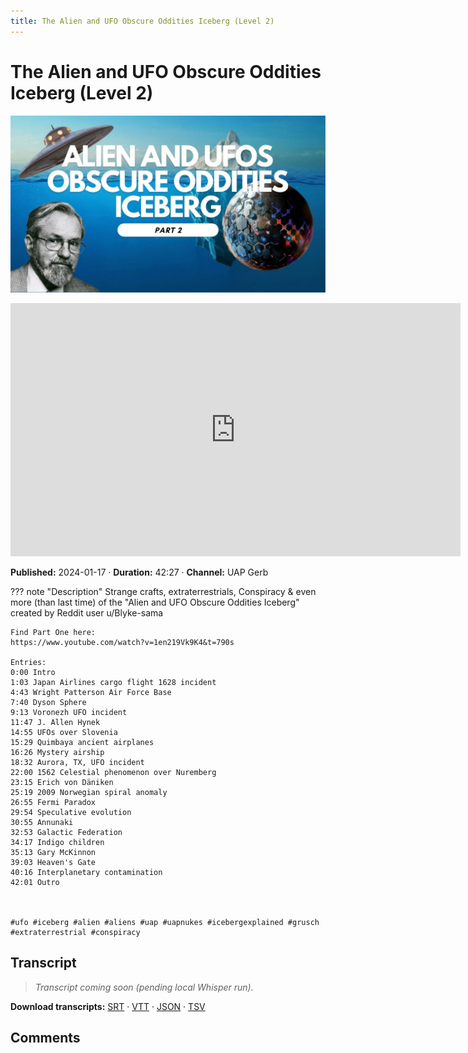 ```yaml
---
title: The Alien and UFO Obscure Oddities Iceberg (Level 2)
---
```


# The Alien and UFO Obscure Oddities Iceberg (Level 2)

![thumbnail](../videos/9FL04mqyZxk-the-alien-and-ufo-obscure-oddities-iceberg-level-2/thumb.jpg)

<iframe width="720" height="405" src="https://www.youtube.com/embed/9FL04mqyZxk" frameborder="0" allowfullscreen></iframe>

**Published:** 2024-01-17  ·  **Duration:** 42:27  ·  **Channel:** UAP Gerb

??? note "Description"
    Strange crafts, extraterrestrials, Conspiracy & even more (than last time) of the "Alien and UFO Obscure Oddities Iceberg" created by Reddit user u/Blyke-sama
    
    Find Part One here: 
    https://www.youtube.com/watch?v=1en219Vk9K4&t=790s
    
    Entries:
    0:00 Intro
    1:03 Japan Airlines cargo flight 1628 incident
    4:43 Wright Patterson Air Force Base
    7:40 Dyson Sphere
    9:13 Voronezh UFO incident 
    11:47 J. Allen Hynek
    14:55 UFOs over Slovenia
    15:29 Quimbaya ancient airplanes
    16:26 Mystery airship
    18:32 Aurora, TX, UFO incident
    22:00 1562 Celestial phenomenon over Nuremberg
    23:15 Erich von Däniken
    25:19 2009 Norwegian spiral anomaly
    26:55 Fermi Paradox
    29:54 Speculative evolution
    30:55 Annunaki
    32:53 Galactic Federation
    34:17 Indigo children
    35:13 Gary McKinnon 
    39:03 Heaven's Gate
    40:16 Interplanetary contamination 
    42:01 Outro
    
    
    
    #ufo #iceberg #alien #aliens #uap #uapnukes #icebergexplained #grusch #extraterrestrial #conspiracy

## Transcript
> _Transcript coming soon (pending local Whisper run)._

**Download transcripts:** [SRT](../videos/9FL04mqyZxk-the-alien-and-ufo-obscure-oddities-iceberg-level-2/transcript.srt) · [VTT](../videos/9FL04mqyZxk-the-alien-and-ufo-obscure-oddities-iceberg-level-2/transcript.vtt) · [JSON](../videos/9FL04mqyZxk-the-alien-and-ufo-obscure-oddities-iceberg-level-2/transcript.json) · [TSV](../videos/9FL04mqyZxk-the-alien-and-ufo-obscure-oddities-iceberg-level-2/transcript.tsv)

## Comments

<script src="https://utteranc.es/client.js" repo="christophermori/ubiquitous-happiness" issue-term="pathname" label="comments" theme="github-light" crossorigin="anonymous" async></script>
